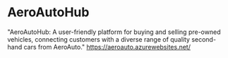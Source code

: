 # AeroAutoHub
"AeroAutoHub: A user-friendly platform for buying and selling pre-owned vehicles, connecting customers with a diverse range of quality second-hand cars from AeroAuto."
https://aeroauto.azurewebsites.net/
